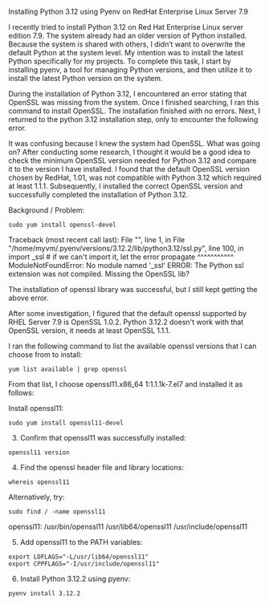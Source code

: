 Installing Python 3.12 using Pyenv on RedHat Enterprise Linux Server 7.9

I recently tried to install Python 3.12 on Red Hat Enterprise Linux server edition 7.9. The system already had an older version of Python installed. Because the system is shared with others, I didn’t want to overwrite the default Python at the system level. My intention was to install the latest Python specifically for my projects. To complete this task, I start by installing pyenv, a tool for managing Python versions, and then utilize it to install the latest Python version on the system. 

During the installation of Python 3.12, I encountered an error stating that OpenSSL was missing from the system. Once I finished searching, I ran this command to install OpenSSL. The installation finished with no errors. Next, I returned to the python 3.12 installation step, only to encounter the following error. 

It was confusing because I knew the system had OpenSSL. What was going on? After conducting some research, I thought it would be a good idea to check the minimum OpenSSL version needed for Python 3.12 and compare it to the version I have installed. I found that the default OpenSSL version chosen by RedHat, 1.01, was not compatible with Python 3.12 which required at least 1.1.1. Subsequently, I installed the correct OpenSSL version and successfully completed the installation of Python 3.12.


Background / Problem:
```shell
sudo yum install openssl-devel
```

Traceback (most recent call last): File "", line 1, in File "/home/myvm/.pyenv/versions/3.12.2/lib/python3.12/ssl.py", line 100, in import _ssl # if we can't import it, let the error propagate ^^^^^^^^^^^ ModuleNotFoundError: No module named '_ssl' ERROR: The Python ssl extension was not compiled. Missing the OpenSSL lib?

The installation of openssl library was successful, but I still kept getting the above error. 

After some investigation, I figured that the default openssl supported by RHEL Server 7.9 is OpenSSL 1.0.2. Python 3.12.2 doesn't work with that OpenSSL version, it  needs at least OpenSSL 1.1.1. 

I ran the following command to list the available openssl versions that I can choose from to install:
```shell
yum list available | grep openssl
```

From that list, I choose openssl11.x86_64 1:1.1.1k-7.el7 and installed it as follows:


Install openssl11:
``` shell
sudo yum install openssl11-devel
```

3. Confirm that openssl11 was successfully installed:
``` shell
openssl11 version
```

4. Find the openssl header file and library locations:
``` shell
whereis openssl11
```

Alternatively, try:
``` shell
sudo find / -name openssl11
```

openssl11: /usr/bin/openssl11 /usr/lib64/openssl11 /usr/include/openssl11

5. Add openssl11 to the PATH variables:
``` shell
export LDFLAGS="-L/usr/lib64/openssl11"
export CPPFLAGS="-I/usr/include/openssl11"
```

6. Install Python 3.12.2 using pyenv:
``` shell
pyenv install 3.12.2
```